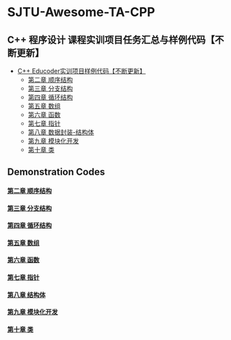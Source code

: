 # SJTU-Awesome-TA-CPP


## C++ 程序设计 课程实训项目任务汇总与样例代码【不断更新】

- [C++ Educoder实训项目样例代码【不断更新】]()
  - [第二章 顺序结构]()
  - [第三章 分支结构]()
  - [第四章 循环结构]()
  - [第五章 数组]()
  - [第六章 函数]()
  - [第七章 指针]()
  - [第八章 数据封装-结构体]()
  - [第九章 模块化开发]()
  - [第十章 类]()


## Demonstration Codes

#### [第二章 顺序结构](https://github.com/905355494/SJTU-Awesome-TA-CPP/blob/master/educoder-tasks/task-chp2.md)

#### [第三章 分支结构](https://github.com/905355494/SJTU-Awesome-TA-CPP/blob/master/educoder-tasks/task-chp3.md)

#### [第四章 循环结构](https://github.com/905355494/SJTU-Awesome-TA-CPP/blob/master/educoder-tasks/task-chp4.md)

#### [第五章 数组](https://github.com/905355494/SJTU-Awesome-TA-CPP/blob/master/educoder-tasks/task-chp5.md)

#### [第六章 函数](https://github.com/905355494/SJTU-Awesome-TA-CPP/blob/master/educoder-tasks/task-chp6.md)

#### [第七章 指针](https://github.com/905355494/SJTU-Awesome-TA-CPP/blob/master/educoder-tasks/task-chp7.md)

#### [第八章 结构体](https://github.com/905355494/SJTU-Awesome-TA-CPP/blob/master/educoder-tasks/task-chp8.md)

#### [第九章 模块化开发](https://github.com/905355494/SJTU-Awesome-TA-CPP/blob/master/educoder-tasks/task-chp9.md)

#### [第十章 类](https://github.com/905355494/SJTU-Awesome-TA-CPP/blob/master/educoder-tasks/task-chp10.md)

